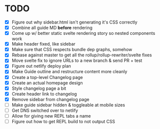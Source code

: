# TODO

- [x] Figure out why sidebar.html isn't generating it's CSS correctly
- [x] Combine all guide MD **before** rendering
- [x] Come up w/ better static svelte rendering story so nested components work
- [x] Make header fixed, like sidebar
- [x] Make sure that CSS respects bundle dep graphs, somehow
- [x] Rebase against master to get all the rollup/rollup-rewriter/svelte fixes
- [x] Move svelte fix to ignore URLs to a new branch & send PR + test
- [x] Figure out netlify deploy plan
- [x] Make Guide outline and restructure content more cleanly
- [x] Create a top-level Changelog page
- [x] Create an actual homepage design
- [x] Style changelog page a bit
- [x] Create header link to changelog
- [x] Remove sidebar from changelog page
- [ ] Make guide sidebar hidden & toggleable at mobile sizes
- [ ] Get DNS switched over to netlify
- [ ] Allow for giving new REPL tabs a name
- [ ] Figure out how to get REPL build to not output CSS
